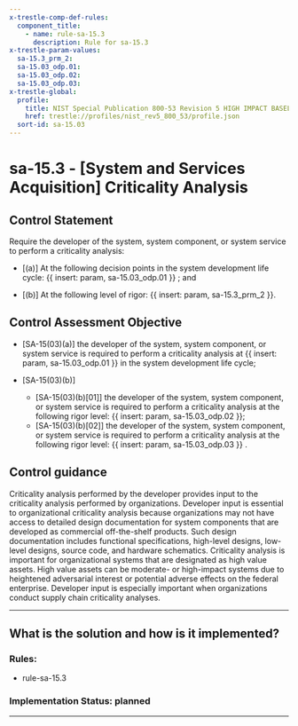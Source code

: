 ```yaml
---
x-trestle-comp-def-rules:
  component_title:
    - name: rule-sa-15.3
      description: Rule for sa-15.3
x-trestle-param-values:
  sa-15.3_prm_2:
  sa-15.03_odp.01:
  sa-15.03_odp.02:
  sa-15.03_odp.03:
x-trestle-global:
  profile:
    title: NIST Special Publication 800-53 Revision 5 HIGH IMPACT BASELINE
    href: trestle://profiles/nist_rev5_800_53/profile.json
  sort-id: sa-15.03
---
```


# sa-15.3 - \[System and Services Acquisition\] Criticality Analysis

## Control Statement

Require the developer of the system, system component, or system service to perform a criticality analysis:

- \[(a)\] At the following decision points in the system development life cycle: {{ insert: param, sa-15.03_odp.01 }} ; and

- \[(b)\] At the following level of rigor: {{ insert: param, sa-15.3_prm_2 }}.

## Control Assessment Objective

- \[SA-15(03)(a)\] the developer of the system, system component, or system service is required to perform a criticality analysis at {{ insert: param, sa-15.03_odp.01 }} in the system development life cycle;

- \[SA-15(03)(b)\]

  - \[SA-15(03)(b)[01]\] the developer of the system, system component, or system service is required to perform a criticality analysis at the following rigor level: {{ insert: param, sa-15.03_odp.02 }};
  - \[SA-15(03)(b)[02]\] the developer of the system, system component, or system service is required to perform a criticality analysis at the following rigor level: {{ insert: param, sa-15.03_odp.03 }} .

## Control guidance

Criticality analysis performed by the developer provides input to the criticality analysis performed by organizations. Developer input is essential to organizational criticality analysis because organizations may not have access to detailed design documentation for system components that are developed as commercial off-the-shelf products. Such design documentation includes functional specifications, high-level designs, low-level designs, source code, and hardware schematics. Criticality analysis is important for organizational systems that are designated as high value assets. High value assets can be moderate- or high-impact systems due to heightened adversarial interest or potential adverse effects on the federal enterprise. Developer input is especially important when organizations conduct supply chain criticality analyses.

______________________________________________________________________

## What is the solution and how is it implemented?

<!-- For implementation status enter one of: implemented, partial, planned, alternative, not-applicable -->

<!-- Note that the list of rules under ### Rules: is read-only and changes will not be captured after assembly to JSON -->

<!-- Add control implementation description here for control: sa-15.3 -->

### Rules:

  - rule-sa-15.3

### Implementation Status: planned

______________________________________________________________________
